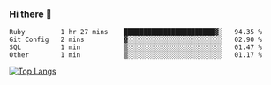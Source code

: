 ### Hi there 👋
<!--START_SECTION:waka-->
```text
Ruby         1 hr 27 mins    ███████████████████████▓░   94.35 % 
Git Config   2 mins          ▓░░░░░░░░░░░░░░░░░░░░░░░░   02.90 % 
SQL          1 min           ▒░░░░░░░░░░░░░░░░░░░░░░░░   01.47 % 
Other        1 min           ▒░░░░░░░░░░░░░░░░░░░░░░░░   01.17 % 
```
<!--END_SECTION:waka-->
<!--
**jakepino/jakepino** is a ✨ _special_ ✨ repository because its `README.md` (this file) appears on your GitHub profile.

Here are some ideas to get you started:

- 🔭 I’m currently working on ...
- 🌱 I’m currently learning ...
- 👯 I’m looking to collaborate on ...
- 🤔 I’m looking for help with ...
- 💬 Ask me about ...
- 📫 How to reach me: ...
- 😄 Pronouns: ...
- ⚡ Fun fact: ...
-->
[![Top Langs](https://github-readme-stats.vercel.app/api/top-langs/?username=jakepino&layout=compact)](https://github.com/jakepino)
